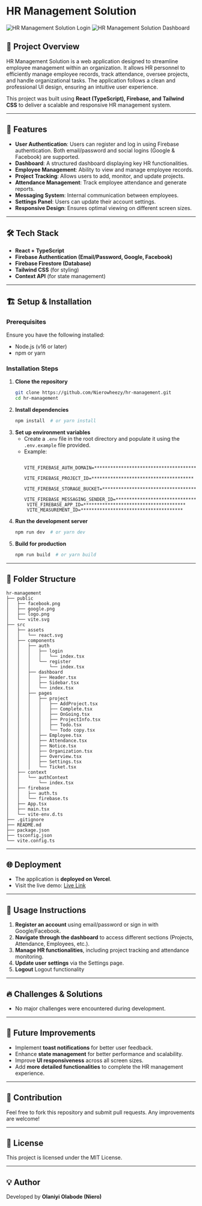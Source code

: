 # HR Management Solution

![HR Management Solution Login](./public/login.png)
![HR Management Solution Dashboard](./public/Project-To-Do.png)

## 📌 Project Overview

HR Management Solution is a web application designed to streamline employee management within an organization. It allows HR personnel to efficiently manage employee records, track attendance, oversee projects, and handle organizational tasks. The application follows a clean and professional UI design, ensuring an intuitive user experience.

This project was built using **React (TypeScript), Firebase, and Tailwind CSS** to deliver a scalable and responsive HR management system.

---

## 🚀 Features

- **User Authentication**: Users can register and log in using Firebase authentication. Both email/password and social logins (Google & Facebook) are supported.
- **Dashboard**: A structured dashboard displaying key HR functionalities.
- **Employee Management**: Ability to view and manage employee records.
- **Project Tracking**: Allows users to add, monitor, and update projects.
- **Attendance Management**: Track employee attendance and generate reports.
- **Messaging System**: Internal communication between employees.
- **Settings Panel**: Users can update their account settings.
- **Responsive Design**: Ensures optimal viewing on different screen sizes.

---

## 🛠️ Tech Stack

- **React + TypeScript**
- **Firebase Authentication (Email/Password, Google, Facebook)**
- **Firebase Firestore (Database)**
- **Tailwind CSS** (for styling)
- **Context API** (for state management)

---

## 🏗️ Setup & Installation

### Prerequisites

Ensure you have the following installed:

- Node.js (v16 or later)
- npm or yarn

### Installation Steps

1. **Clone the repository**
   ```bash
   git clone https://github.com/Nierowheezy/hr-management.git
   cd hr-management
   ```
2. **Install dependencies**
   ```bash
   npm install  # or yarn install
   ```
3. **Set up environment variables**
   - Create a `.env` file in the root directory and populate it using the `.env.example` file provided.
   - Example:
     ```env
      VITE_FIREBASE_AUTH_DOMAIN=***************************************
      VITE_FIREBASE_PROJECT_ID=**************************************
      VITE_FIREBASE_STORAGE_BUCKET=**************************************
      VITE_FIREBASE_MESSAGING_SENDER_ID=**************************************
      VITE_FIREBASE_APP_ID=**************************************
      VITE_MEASUREMENT_ID=**************************************
     ```
4. **Run the development server**
   ```bash
   npm run dev  # or yarn dev
   ```
5. **Build for production**
   ```bash
   npm run build  # or yarn build
   ```

---

## 📂 Folder Structure

```
hr-management
├── public
│   ├── facebook.png
│   ├── google.png
│   ├── logo.png
│   └── vite.svg
├── src
│   ├── assets
│   │   └── react.svg
│   ├── components
│   │   ├── auth
│   │   │   ├── login
│   │   │   │   └── index.tsx
│   │   │   └── register
│   │   │       └── index.tsx
│   │   ├── dashboard
│   │   │   ├── Header.tsx
│   │   │   ├── Sidebar.tsx
│   │   │   └── index.tsx
│   │   ├── pages
│   │   │   ├── project
│   │   │   │   ├── AddProject.tsx
│   │   │   │   ├── Complete.tsx
│   │   │   │   ├── OnGoing.tsx
│   │   │   │   ├── ProjectInfo.tsx
│   │   │   │   ├── Todo.tsx
│   │   │   │   └── Todo copy.tsx
│   │   │   ├── Employee.tsx
│   │   │   ├── Attendance.tsx
│   │   │   ├── Notice.tsx
│   │   │   ├── Organization.tsx
│   │   │   ├── Overview.tsx
│   │   │   ├── Settings.tsx
│   │   │   └── Ticket.tsx
│   ├── context
│   │   └── authContext
│   │       └── index.tsx
│   ├── firebase
│   │   ├── auth.ts
│   │   └── firebase.ts
│   ├── App.tsx
│   ├── main.tsx
│   └── vite-env.d.ts
├── .gitignore
├── README.md
├── package.json
├── tsconfig.json
└── vite.config.ts
```

---

## 🌐 Deployment

- The application is **deployed on Vercel**.
- Visit the live demo: [Live Link](https://your-deployment-url.vercel.app/)

---

## 📖 Usage Instructions

1. **Register an account** using email/password or sign in with Google/Facebook.
2. **Navigate through the dashboard** to access different sections (Projects, Attendance, Employees, etc.).
3. **Manage HR functionalities**, including project tracking and attendance monitoring.
4. **Update user settings** via the Settings page.
5. **Logout** Logout functionality

---

## 🔥 Challenges & Solutions

- No major challenges were encountered during development.

---

## 🚀 Future Improvements

- Implement **toast notifications** for better user feedback.
- Enhance **state management** for better performance and scalability.
- Improve **UI responsiveness** across all screen sizes.
- Add **more detailed functionalities** to complete the HR management experience.

---

## 🤝 Contribution

Feel free to fork this repository and submit pull requests. Any improvements are welcome!

---

## 📝 License

This project is licensed under the MIT License.

---

## 💡 Author

Developed by **Olaniyi Olabode (Niero)**
